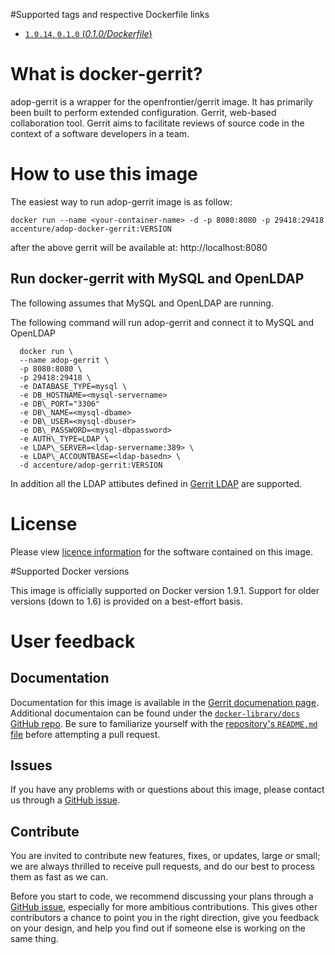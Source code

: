 #Supported tags and respective Dockerfile links

- [`1.0.14`, `0.1.0` (*0.1.0/Dockerfile*)](https://github.com/Accenture/adop-gerrit/blob/master/Dockerfile.md)

# What is docker-gerrit?

adop-gerrit is a wrapper for the openfrontier/gerrit image. It has primarily been built to perform extended configuration.
Gerrit, web-based collaboration tool. Gerrit aims to facilitate reviews of source code in the context of a software developers in a team.

# How to use this image

The easiest way to run adop-gerrit image is as follow:
```
docker run --name <your-container-name> -d -p 8080:8080 -p 29418:29418 accenture/adop-docker-gerrit:VERSION
```
after the above gerrit will be available at: http://localhost:8080

## Run docker-gerrit with MySQL and OpenLDAP
The following assumes that MySQL and OpenLDAP are running.

The following command will run adop-gerrit and connect it to MySQL and OpenLDAP
```
  docker run \
  --name adop-gerrit \
  -p 8080:8080 \
  -p 29418:29418 \
  -e DATABASE_TYPE=mysql \
  -e DB_HOSTNAME=<mysql-servername> 
  -e DB\_PORT="3306"
  -e DB\_NAME=<mysql-dbame>
  -e DB\_USER=<mysql-dbuser>
  -e DB\_PASSWORD=<mysql-dbpassword>
  -e AUTH\_TYPE=LDAP \
  -e LDAP\_SERVER=<ldap-servername:389> \
  -e LDAP\_ACCOUNTBASE=<ldap-basedn> \
  -d accenture/adop-gerrit:VERSION
```

In addition all the LDAP attibutes defined in [Gerrit LDAP](https://gerrit-review.googlesource.com/Documentation/config-gerrit.html#ldap) are supported.

# License
Please view [licence information](LICENCE.md) for the software contained on this image.

#Supported Docker versions

This image is officially supported on Docker version 1.9.1.
Support for older versions (down to 1.6) is provided on a best-effort basis.

# User feedback

## Documentation
Documentation for this image is available in the [Gerrit documenation page](https://gerrit-review.googlesource.com/Documentation/config-gerrit.html). 
Additional documentaion can be found under the [`docker-library/docs` GitHub repo](https://github.com/docker-library/docs). Be sure to familiarize yourself with the [repository's `README.md` file](https://github.com/docker-library/docs/blob/master/README.md) before attempting a pull request.

## Issues
If you have any problems with or questions about this image, please contact us through a [GitHub issue](https://github.com/Accenture/adop-gerrit/issues).

## Contribute
You are invited to contribute new features, fixes, or updates, large or small; we are always thrilled to receive pull requests, and do our best to process them as fast as we can.

Before you start to code, we recommend discussing your plans through a [GitHub issue](https://github.com/Accenture/adop-gerrit/issues), especially for more ambitious contributions. This gives other contributors a chance to point you in the right direction, give you feedback on your design, and help you find out if someone else is working on the same thing.
